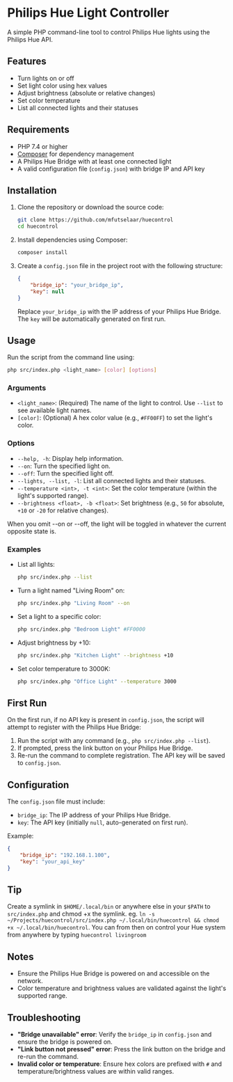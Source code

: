 # Philips Hue Light Controller

A simple PHP command-line tool to control Philips Hue lights using the Philips Hue API.

## Features

- Turn lights on or off
- Set light color using hex values
- Adjust brightness (absolute or relative changes)
- Set color temperature
- List all connected lights and their statuses

## Requirements

- PHP 7.4 or higher
- [Composer](https://getcomposer.org/) for dependency management
- A Philips Hue Bridge with at least one connected light
- A valid configuration file (`config.json`) with bridge IP and API key

## Installation

1. Clone the repository or download the source code:
   ```bash
   git clone https://github.com/mfutselaar/huecontrol
   cd huecontrol
   ```

2. Install dependencies using Composer:
   ```bash
   composer install
   ```

3. Create a `config.json` file in the project root with the following structure:
   ```json
   {
       "bridge_ip": "your_bridge_ip",
       "key": null
   }
   ```
   Replace `your_bridge_ip` with the IP address of your Philips Hue Bridge. The `key` will be automatically generated on first run.

## Usage

Run the script from the command line using:

```bash
php src/index.php <light_name> [color] [options]
```

### Arguments

- `<light_name>`: (Required) The name of the light to control. Use `--list` to see available light names.
- `[color]`: (Optional) A hex color value (e.g., `#FF00FF`) to set the light's color.

### Options

- `--help, -h`: Display help information.
- `--on`: Turn the specified light on.
- `--off`: Turn the specified light off.
- `--lights, --list, -l`: List all connected lights and their statuses.
- `--temperature <int>, -t <int>`: Set the color temperature (within the light's supported range).
- `--brightness <float>, -b <float>`: Set brightness (e.g., `50` for absolute, `+10` or `-20` for relative changes).

When you omit --on or --off, the light will be toggled in whatever the current opposite state is.

### Examples

- List all lights:
  ```bash
  php src/index.php --list
  ```

- Turn a light named "Living Room" on:
  ```bash
  php src/index.php "Living Room" --on
  ```

- Set a light to a specific color:
  ```bash
  php src/index.php "Bedroom Light" #FF0000
  ```

- Adjust brightness by +10:
  ```bash
  php src/index.php "Kitchen Light" --brightness +10
  ```

- Set color temperature to 3000K:
  ```bash
  php src/index.php "Office Light" --temperature 3000
  ```

## First Run

On the first run, if no API key is present in `config.json`, the script will attempt to register with the Philips Hue Bridge:

1. Run the script with any command (e.g., `php src/index.php --list`).
2. If prompted, press the link button on your Philips Hue Bridge.
3. Re-run the command to complete registration. The API key will be saved to `config.json`.

## Configuration

The `config.json` file must include:

- `bridge_ip`: The IP address of your Philips Hue Bridge.
- `key`: The API key (initially `null`, auto-generated on first run).

Example:
```json
{
    "bridge_ip": "192.168.1.100",
    "key": "your_api_key"
}
```

## Tip

Create a symlink in `$HOME/.local/bin` or anywhere else in your `$PATH` to `src/index.php` and chmod +x the symlink.
eg. `ln -s ~/Projects/huecontrol/src/index.php ~/.local/bin/huecontrol && chmod +x ~/.local/bin/huecontrol`. You can
from then on control your Hue system from anywhere by typing `huecontrol livingroom`


## Notes

- Ensure the Philips Hue Bridge is powered on and accessible on the network.
- Color temperature and brightness values are validated against the light's supported range.

## Troubleshooting

- **"Bridge unavailable" error**: Verify the `bridge_ip` in `config.json` and ensure the bridge is powered on.
- **"Link button not pressed" error**: Press the link button on the bridge and re-run the command.
- **Invalid color or temperature**: Ensure hex colors are prefixed with `#` and temperature/brightness values are within valid ranges.